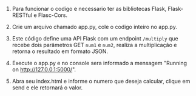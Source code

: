 1. Para funcionar o codigo e necessario ter as bibliotecas Flask, Flask-RESTful e Flasc-Cors.

2. Crie um arquivo chamado app.py, cole o codigo inteiro no app.py.

3. Este código define uma API Flask com um endpoint `/multiply` que recebe dois parâmetros GET `num1` e `num2`, 
realiza a multiplicação e retorna o resultado em formato JSON.

4. Execute o app.py e no console sera informado a mensagem "Running on http://127.0.0.1:5000/".

5. Abra seu index.html e informe o numero que deseja calcular, clique em send e ele retornará o valor.
